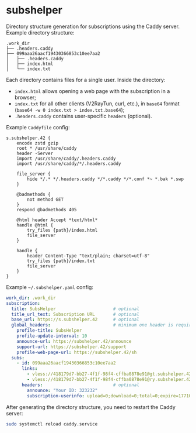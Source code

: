 # subshelper

Directory structure generation for subscriptions using the Caddy server. Example directory structure:

```
.work_dir
├── .headers.caddy
├── 099aaa26aacf19430366853c10ee7aa2
│   ├── .headers.caddy
│   ├── index.html
│   └── index.txt
```

Each directory contains files for a single user. Inside the directory:

- `index.html` allows opening a web page with the subscription in a browser;
- `index.txt` for all other clients (V2RayTun, curl, etc.), in `base64` format (`base64 -w 0 index.txt > index.txt.base64`);
- `.headers.caddy` contains user-specific `headers` (optional).

Example `Caddyfile` config:

```
s.subshelper.42 {
	encode zstd gzip
	root * /usr/share/caddy
	header -Server
	import /usr/share/caddy/.headers.caddy
	import /usr/share/caddy/*/.headers.caddy

	file_server {
		hide */.* */.headers.caddy */*.caddy */*.conf *~ *.bak *.swp
	}

	@badmethods {
		not method GET
	}
	respond @badmethods 405

	@html header Accept *text/html*
	handle @html {
		try_files {path}/index.html
		file_server
	}

	handle {
		header Content-Type "text/plain; charset=utf-8"
		try_files {path}/index.txt
		file_server
	}
}
```

Example `~/.subshelper.yaml` config:

```yaml
work_dir: .work_dir
subscription:
  title: SubsHelper                      # optional
  title_url_text: Subscription URL       # optional
  base_url: https://s.subshelper.42      # optional
  global_headers:                        # minimum one header is required
    profile-title: SubsHelper
    profile-update-interval: 10
    announce-url: https://subshelper.42/announce
    support-url: https://subshelper.42/support
    profile-web-page-url: https://subshelper.42/sh
  subs:
    - id: 099aaa26aacf19430366853c10ee7aa2
      links:
        - vless://418179d7-bb27-4f1f-98f4-cffba0878e91@gt.subshelper.42:443?flow=xtls-rprx-vision&type=tcp&security=tls&fp=firefox&alpn=http%2F1.1#🇳🇱 Netherlands
        - vless://418179d7-bb27-4f1f-98f4-cffba0878e91@ry.subshelper.42:443?flow=xtls-rprx-vision&type=tcp&security=tls&fp=firefox&alpn=http%2F1.1#🇺🇸 United States (East)
      headers:                           # optional
        announce: "Your ID: 323232"
        subscription-userinfo: upload=0;download=0;total=0;expire=1771070400
```

After generating the directory structure, you need to restart the Caddy server:

```sh
sudo systemctl reload caddy.service
```
